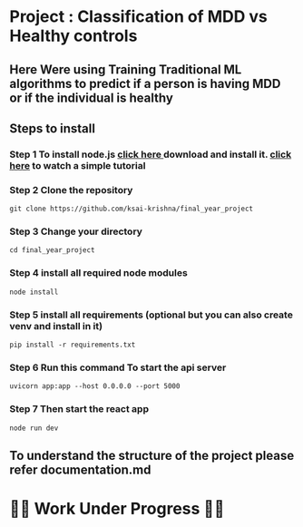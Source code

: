 
# Project : Classification of MDD vs Healthy controls 

## Here Were using Training Traditional ML algorithms to predict if a person is having MDD or if the individual is healthy

## Steps to install
### Step 1 To install node.js [click here ](https://nodejs.org/en/download) download and install it. [click here](https://www.youtube.com/watch?v=kQabFyl9r9I&t=431s) to watch a simple tutorial
### Step 2 Clone the repository
```
git clone https://github.com/ksai-krishna/final_year_project
```
### Step 3 Change your directory
```
cd final_year_project
```
### Step 4 install all required node modules 
```
node install
```
### Step 5 install all requirements (optional but you can also create venv and install in it)
```
pip install -r requirements.txt
```
### Step 6 Run this command To start the api server
```
uvicorn app:app --host 0.0.0.0 --port 5000
```
### Step 7 Then start the react app
```
node run dev
```


## To understand the structure of the project please refer documentation.md

# 🚧🚧 Work Under Progress 🚧🚧
